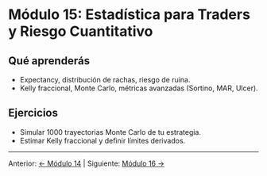 # Módulo 15: Estadística para Traders y Riesgo Cuantitativo

## Qué aprenderás
- Expectancy, distribución de rachas, riesgo de ruina.
- Kelly fraccional, Monte Carlo, métricas avanzadas (Sortino, MAR, Ulcer).

## Ejercicios
- Simular 1000 trayectorias Monte Carlo de tu estrategia.
- Estimar Kelly fraccional y definir límites derivados.

---
Anterior: [← Módulo 14](../14_Microestructura_y_Ejecucion/README.md) | Siguiente: [Módulo 16 →](../16_Research_y_Validacion_de_Estrategias/README.md)

